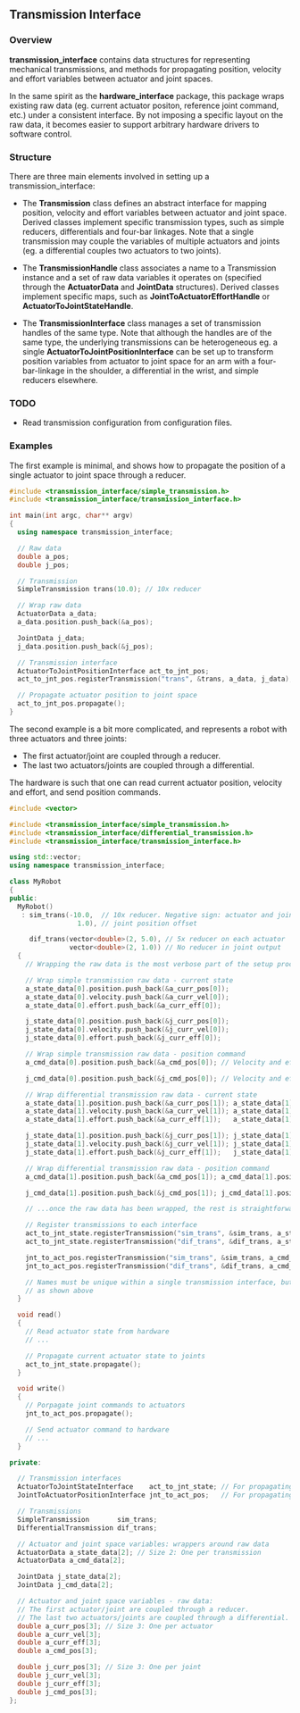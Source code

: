 ## Transmission Interface ##

### Overview ###

**transmission_interface** contains data structures for representing mechanical transmissions, and methods for
propagating position, velocity and effort variables between actuator and joint spaces.

In the same spirit as the **hardware_interface** package, this package wraps existing raw data (eg. current actuator
positon, reference joint command, etc.) under a consistent interface. By not imposing a specific layout on the raw data,
it becomes easier to support arbitrary hardware drivers to software control.

### Structure ###

There are three main elements involved in setting up a transmission_interface:
  - The **Transmission** class defines an abstract interface for mapping
  position, velocity and effort variables between actuator and joint space.
  Derived classes implement specific transmission types, such as
  simple reducers, differentials and four-bar linkages.
  Note that a single transmission may couple the variables of multiple actuators and joints (eg. a differential couples
  two actuators to two joints).

  - The **TransmissionHandle** class associates a name to a
  Transmission instance and a set of raw data variables
  it operates on (specified through the **ActuatorData** and
  **JointData** structures).
  Derived classes implement specific maps, such as
  **JointToActuatorEffortHandle** or
  **ActuatorToJointStateHandle**.

  - The **TransmissionInterface<HandleType>** class manages
  a set of transmission handles of the same type.
  Note that although the handles are of the same type, the underlying transmissions can be heterogeneous
  eg. a single **ActuatorToJointPositionInterface** can be
  set up to transform position variables from actuator to joint space for an arm with a four-bar-linkage in the
  shoulder, a differential in the wrist, and simple reducers elsewhere.

### TODO ###

- Read transmission configuration from configuration files.

### Examples ###
The first example is minimal, and shows how to propagate the position of a single actuator to joint space through
a reducer.

```c++
#include <transmission_interface/simple_transmission.h>
#include <transmission_interface/transmission_interface.h>

int main(int argc, char** argv)
{
  using namespace transmission_interface;

  // Raw data
  double a_pos;
  double j_pos;

  // Transmission
  SimpleTransmission trans(10.0); // 10x reducer

  // Wrap raw data
  ActuatorData a_data;
  a_data.position.push_back(&a_pos);

  JointData j_data;
  j_data.position.push_back(&j_pos);

  // Transmission interface
  ActuatorToJointPositionInterface act_to_jnt_pos;
  act_to_jnt_pos.registerTransmission("trans", &trans, a_data, j_data);

  // Propagate actuator position to joint space
  act_to_jnt_pos.propagate();
}
```

The second example is a bit more complicated, and represents a robot with three actuators and three joints:
  - The first actuator/joint are coupled through a reducer.
  - The last two actuators/joints are coupled through a differential.

The hardware is such that one can read current actuator position, velocity and effort, and send position commands.

```c++
#include <vector>

#include <transmission_interface/simple_transmission.h>
#include <transmission_interface/differential_transmission.h>
#include <transmission_interface/transmission_interface.h>

using std::vector;
using namespace transmission_interface;

class MyRobot
{
public:
  MyRobot()
   : sim_trans(-10.0,  // 10x reducer. Negative sign: actuator and joint spin in opposite directions
                 1.0), // joint position offset

     dif_trans(vector<double>(2, 5.0), // 5x reducer on each actuator
               vector<double>(2, 1.0)) // No reducer in joint output
  {
    // Wrapping the raw data is the most verbose part of the setup process... //////////////////////////////////////////

    // Wrap simple transmission raw data - current state
    a_state_data[0].position.push_back(&a_curr_pos[0]);
    a_state_data[0].velocity.push_back(&a_curr_vel[0]);
    a_state_data[0].effort.push_back(&a_curr_eff[0]);

    j_state_data[0].position.push_back(&j_curr_pos[0]);
    j_state_data[0].velocity.push_back(&j_curr_vel[0]);
    j_state_data[0].effort.push_back(&j_curr_eff[0]);

    // Wrap simple transmission raw data - position command
    a_cmd_data[0].position.push_back(&a_cmd_pos[0]); // Velocity and effort vectors are unused

    j_cmd_data[0].position.push_back(&j_cmd_pos[0]); // Velocity and effort vectors are unused

    // Wrap differential transmission raw data - current state
    a_state_data[1].position.push_back(&a_curr_pos[1]); a_state_data[1].position.push_back(&a_curr_pos[2]);
    a_state_data[1].velocity.push_back(&a_curr_vel[1]); a_state_data[1].velocity.push_back(&a_curr_vel[2]);
    a_state_data[1].effort.push_back(&a_curr_eff[1]);   a_state_data[1].effort.push_back(&a_curr_eff[2]);

    j_state_data[1].position.push_back(&j_curr_pos[1]); j_state_data[1].position.push_back(&j_curr_pos[2]);
    j_state_data[1].velocity.push_back(&j_curr_vel[1]); j_state_data[1].velocity.push_back(&j_curr_vel[2]);
    j_state_data[1].effort.push_back(&j_curr_eff[1]);   j_state_data[1].effort.push_back(&j_curr_eff[2]);

    // Wrap differential transmission raw data - position command
    a_cmd_data[1].position.push_back(&a_cmd_pos[1]); a_cmd_data[1].position.push_back(&a_cmd_pos[2]);

    j_cmd_data[1].position.push_back(&j_cmd_pos[1]); j_cmd_data[1].position.push_back(&j_cmd_pos[2]);

    // ...once the raw data has been wrapped, the rest is straightforward //////////////////////////////////////////////

    // Register transmissions to each interface
    act_to_jnt_state.registerTransmission("sim_trans", &sim_trans, a_state_data[0], j_state_data[0]);
    act_to_jnt_state.registerTransmission("dif_trans", &dif_trans, a_state_data[1], j_state_data[1]);

    jnt_to_act_pos.registerTransmission("sim_trans", &sim_trans, a_cmd_data[0], j_cmd_data[0]);
    jnt_to_act_pos.registerTransmission("dif_trans", &dif_trans, a_cmd_data[1], j_cmd_data[1]);

    // Names must be unique within a single transmission interface, but a same name can be used in multiple interfaces,
    // as shown above
  }

  void read()
  {
    // Read actuator state from hardware
    // ...

    // Propagate current actuator state to joints
    act_to_jnt_state.propagate();
  }

  void write()
  {
    // Porpagate joint commands to actuators
    jnt_to_act_pos.propagate();

    // Send actuator command to hardware
    // ...
  }

private:

  // Transmission interfaces
  ActuatorToJointStateInterface    act_to_jnt_state; // For propagating current actuator state to joint space
  JointToActuatorPositionInterface jnt_to_act_pos;   // For propagating joint position commands to actuator space

  // Transmissions
  SimpleTransmission       sim_trans;
  DifferentialTransmission dif_trans;

  // Actuator and joint space variables: wrappers around raw data
  ActuatorData a_state_data[2]; // Size 2: One per transmission
  ActuatorData a_cmd_data[2];

  JointData j_state_data[2];
  JointData j_cmd_data[2];

  // Actuator and joint space variables - raw data:
  // The first actuator/joint are coupled through a reducer.
  // The last two actuators/joints are coupled through a differential.
  double a_curr_pos[3]; // Size 3: One per actuator
  double a_curr_vel[3];
  double a_curr_eff[3];
  double a_cmd_pos[3];

  double j_curr_pos[3]; // Size 3: One per joint
  double j_curr_vel[3];
  double j_curr_eff[3];
  double j_cmd_pos[3];
};

```
